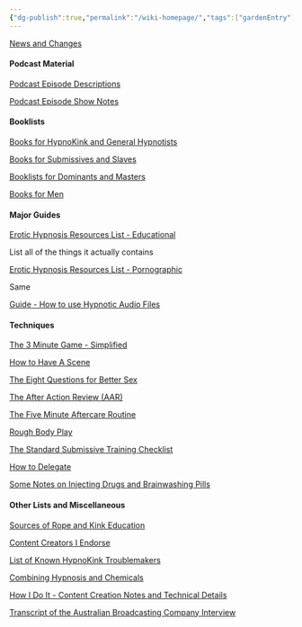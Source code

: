 ```yaml
---
{"dg-publish":true,"permalink":"/wiki-homepage/","tags":["gardenEntry"]}
---
```



[News and Changes](News%20and%20Changes.md)

#### Podcast Material

[Podcast Episode Descriptions](Podcast%20Episode%20Descriptions.md)

[Podcast Episode Show Notes](Podcast%20Episode%20Show%20Notes.md)

#### Booklists

[Books for HypnoKink and General Hypnotists](Books%20for%20HypnoKink%20and%20General%20Hypnotists.md)

[Books for Submissives and Slaves](Books%20for%20Submissives%20and%20Slaves.md)

[Booklists for Dominants and Masters](Booklists%20for%20Dominants%20and%20Masters.md)

[Books for Men](Books%20for%20Men.md)

#### Major Guides

[Erotic Hypnosis Resources List - Educational](Erotic%20Hypnosis%20Resources%20List%20-%20Educational.md)

List all of the things it actually contains

[Erotic Hypnosis Resources List - Pornographic](Erotic%20Hypnosis%20Resources%20List%20-%20Pornographic.md)

Same

[Guide - How to use Hypnotic Audio Files](Guide%20-%20How%20to%20use%20Hypnotic%20Audio%20Files.md)




#### Techniques

[The 3 Minute Game - Simplified](The%203%20Minute%20Game%20-%20Simplified.md)

[How to Have A Scene](How%20to%20Have%20A%20Scene.md)

[The Eight Questions for Better Sex](The%20Eight%20Questions%20for%20Better%20Sex.md)

[The After Action Review (AAR)](The%20After%20Action%20Review%20(AAR).md)

[The Five Minute Aftercare Routine](The%20Five%20Minute%20Aftercare%20Routine.md)

[Rough Body Play](Rough%20Body%20Play.md)

[The Standard Submissive Training Checklist](The%20Standard%20Submissive%20Training%20Checklist.md)

[How to Delegate](How%20to%20Delegate.md)

[Some Notes on Injecting Drugs and Brainwashing Pills](Some%20Notes%20on%20Injecting%20Drugs%20and%20Brainwashing%20Pills.md)

#### Other Lists and Miscellaneous

[Sources of Rope and Kink Education](Sources%20of%20Rope%20and%20Kink%20Education.md)

[Content Creators I Endorse](Content%20Creators%20I%20Endorse.md)

[List of Known HypnoKink Troublemakers](List%20of%20Known%20HypnoKink%20Troublemakers.md)

[Combining Hypnosis and Chemicals](Combining%20Hypnosis%20and%20Chemicals.md)

[How I Do It - Content Creation Notes and Technical Details](How%20I%20Do%20It%20-%20Content%20Creation%20Notes%20and%20Technical%20Details.md)

[Transcript of the Australian Broadcasting Company Interview](Transcript%20of%20the%20Australian%20Broadcasting%20Company%20Interview.md)
